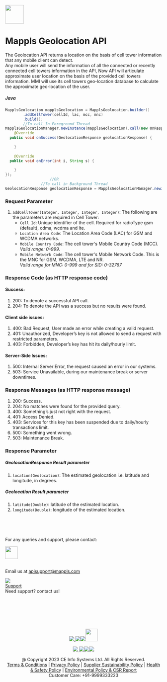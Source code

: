
  
  
[<img src="https://about.mappls.com/images/mappls-b-logo.svg" height="60"/> </p>](https://www.mapmyindia.com/api)  
  
# Mappls Geolocation API  
  

The Geolocation API returns a location on the basis of cell tower information that any mobile client can detect.  
Any mobile user will send the information of all the connected or recently connected cell towers information in the API, Now API will articulate approximate user location on the basis of the provided cell towers information. MMI will use its cell towers geo-location database to calculate the approximate geo-location of the user.
  
  ##### Java
~~~java
MapplsGeolocation mapplsGeolocation = MapplsGeolocation.builder()  
        .addCellTower(cellId, lac, mcc, mnc)  
        .build();  
        //To call In Foreground Thread
MapplsGeolocationManager.newInstance(mapplsGeolocation).call(new OnResponseCallback<GeolocationResponse>() {  
    @Override  
  public void onSuccess(GeolocationResponse geolocationResponse) {  
          
    }  
  
    @Override  
  public void onError(int i, String s) {  
  
    }  
});
  			        //OR
                //To call in Background Thread
GeolocationResponse geolocationResponse = MapplsGeolocationManager.newInstance(mapplsGeolocation).execute(); 
~~~

### Request Parameter
1. `addCellTower(Integer, Integer, Integer, Integer)`: The following are the parameters are required in Cell Tower:
	- `Cell Id`: Unique identifier of the cell. Required for radioType gsm (default), cdma, wcdma and lte.
	- `Location Area Code`: The Location Area Code (LAC) for GSM and WCDMA networks.
	- `Mobile Country Code`: The cell tower's Mobile Country Code (MCC).  
_Valid range: 0–999_.
    - `Mobile Network Code`: The cell tower's Mobile Network Code. This is the MNC for GSM, WCDMA, LTE and NR.  
_Valid range for MNC: 0-999 and for SID: 0-32767_
  
  ### Response Code (as HTTP response code)
#### Success:
1.  200: To denote a successful API call.
2.  204: To denote the API was a success but no results were found.
#### Client side issues:
1.  400: Bad Request, User made an error while creating a valid request.
2.  401: Unauthorized, Developer’s key is not allowed to send a request with restricted parameters.
3.  403: Forbidden, Developer’s key has hit its daily/hourly limit.
#### Server-Side Issues:
1.  500: Internal Server Error, the request caused an error in our systems.
2.  503: Service Unavailable, during our maintenance break or server downtimes.

###  Response Messages (as HTTP response message)
1.  200: Success.
2.  204: No matches were found for the provided query.
3.  400: Something’s just not right with the request.
4.  401: Access Denied.
5.  403: Services for this key has been suspended due to daily/hourly transactions limit.
6.  500: Something went wrong.
7.  503: Maintenance Break.

### Response Parameter
##### GeolocationResponse Result parameter
1. `location(Geolocation)`: The estimated geolocation i.e. latitude and longitude, in degrees.

##### Geolocation Result parameter
1. `latitude(Double)`: latitude of the estimated location.
2. `longitude(Double)`: longitude of the estimated location.
  
<br><br><br>  
  
For any queries and support, please contact:  
  
[<img src="https://about.mappls.com/images/mappls-logo.svg" height="40"/> </p>](https://about.mappls.com/api/)      
Email us at [apisupport@mappls.com](mailto:apisupport@mappls.com)  
  
  
![](https://www.mapmyindia.com/api/img/icons/support.png)      
[Support](https://about.mappls.com/contact/)      
Need support? contact us!  
  
<br></br>      
<br></br>  
  
[<p align="center"> <img src="https://www.mapmyindia.com/api/img/icons/stack-overflow.png"/> ](https://stackoverflow.com/questions/tagged/mappls-api)[![](https://www.mapmyindia.com/api/img/icons/blog.png)](https://about.mappls.com/blog/)[![](https://www.mapmyindia.com/api/img/icons/gethub.png)](https://github.com/Mappls-api)[<img src="https://mmi-api-team.s3.ap-south-1.amazonaws.com/API-Team/npm-logo.one-third%5B1%5D.png" height="40"/> </p>](https://www.npmjs.com/org/mapmyindia)  
  
  
  
[<p align="center"> <img src="https://www.mapmyindia.com/june-newsletter/icon4.png"/> ](https://www.facebook.com/Mapplsofficial)[![](https://www.mapmyindia.com/june-newsletter/icon2.png)](https://twitter.com/mappls)[![](https://www.mapmyindia.com/newsletter/2017/aug/llinkedin.png)](https://www.linkedin.com/company/mappls/)[![](https://www.mapmyindia.com/june-newsletter/icon3.png)](https://www.youtube.com/channel/UCAWvWsh-dZLLeUU7_J9HiOA)  
  
  
  
  
<div align="center">@ Copyright 2023 CE Info Systems Ltd. All Rights Reserved.</div>      
  
<div align="center"> <a href="https://about.mappls.com/api/terms-&-conditions">Terms & Conditions</a> | <a href="https://about.mappls.com/about/privacy-policy">Privacy Policy</a> | <a href="https://about.mappls.com/pdf/mapmyIndia-sustainability-policy-healt-labour-rules-supplir-sustainability.pdf">Supplier Sustainability Policy</a> | <a href="https://about.mappls.com/pdf/Health-Safety-Management.pdf">Health & Safety Policy</a> | <a href="https://about.mappls.com/pdf/Environment-Sustainability-Policy-CSR-Report.pdf">Environmental Policy & CSR Report</a>      
  
<div align="center">Customer Care: +91-9999333223</div>
